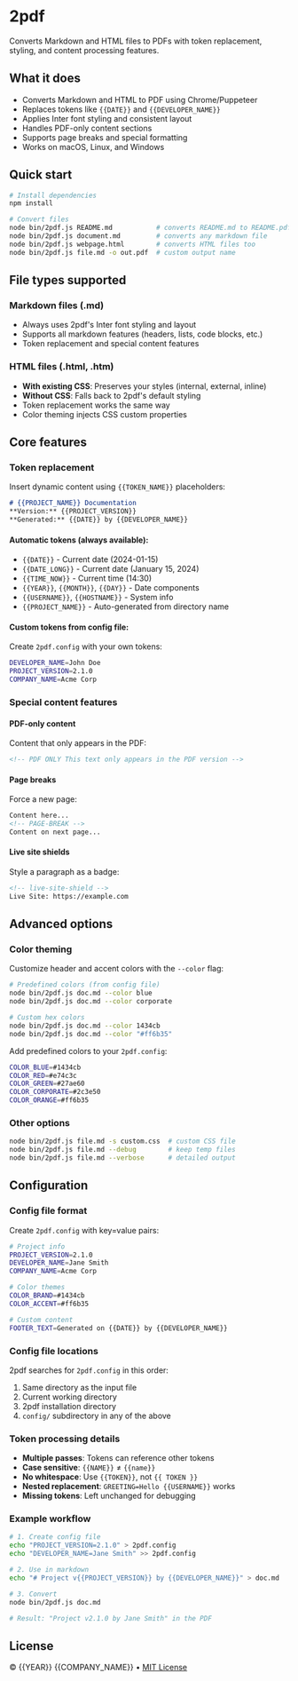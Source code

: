 # 2pdf

Converts Markdown and HTML files to PDFs with token replacement, styling, and content processing features.

## What it does

- Converts Markdown and HTML to PDF using Chrome/Puppeteer
- Replaces tokens like `{{DATE}}` and `{{DEVELOPER_NAME}}`
- Applies Inter font styling and consistent layout
- Handles PDF-only content sections
- Supports page breaks and special formatting
- Works on macOS, Linux, and Windows

## Quick start

```bash
# Install dependencies
npm install

# Convert files
node bin/2pdf.js README.md           # converts README.md to README.pdf
node bin/2pdf.js document.md         # converts any markdown file
node bin/2pdf.js webpage.html        # converts HTML files too
node bin/2pdf.js file.md -o out.pdf  # custom output name
```

## File types supported

### Markdown files (.md)
- Always uses 2pdf's Inter font styling and layout
- Supports all markdown features (headers, lists, code blocks, etc.)
- Token replacement and special content features

### HTML files (.html, .htm)
- **With existing CSS**: Preserves your styles (internal, external, inline)
- **Without CSS**: Falls back to 2pdf's default styling
- Token replacement works the same way
- Color theming injects CSS custom properties

<!--| PAGE-BREAK -->

## Core features

### Token replacement
Insert dynamic content using `{{TOKEN_NAME}}` placeholders:

```markdown
# {{PROJECT_NAME}} Documentation
**Version:** {{PROJECT_VERSION}}
**Generated:** {{DATE}} by {{DEVELOPER_NAME}}
```

#### Automatic tokens (always available):
- `{{DATE}}` - Current date (2024-01-15)
- `{{DATE_LONG}}` - Current date (January 15, 2024)  
- `{{TIME_NOW}}` - Current time (14:30)
- `{{YEAR}}`, `{{MONTH}}`, `{{DAY}}` - Date components
- `{{USERNAME}}`, `{{HOSTNAME}}` - System info
- `{{PROJECT_NAME}}` - Auto-generated from directory name

#### Custom tokens from config file:
Create `2pdf.config` with your own tokens:
```bash
DEVELOPER_NAME=John Doe
PROJECT_VERSION=2.1.0
COMPANY_NAME=Acme Corp
```
<!--| PAGE-BREAK -->

### Special content features

#### PDF-only content
Content that only appears in the PDF:
```markdown
<!-- PDF ONLY This text only appears in the PDF version -->
```

#### Page breaks
Force a new page:
```markdown
Content here...
<!-- PAGE-BREAK -->
Content on next page...
```

#### Live site shields
Style a paragraph as a badge:
```markdown
<!-- live-site-shield -->
Live Site: https://example.com
```

<!--| PAGE-BREAK -->

## Advanced options

### Color theming
Customize header and accent colors with the `--color` flag:

```bash
# Predefined colors (from config file)
node bin/2pdf.js doc.md --color blue
node bin/2pdf.js doc.md --color corporate

# Custom hex colors  
node bin/2pdf.js doc.md --color 1434cb
node bin/2pdf.js doc.md --color "#ff6b35"
```

Add predefined colors to your `2pdf.config`:
```bash
COLOR_BLUE=#1434cb
COLOR_RED=#e74c3c
COLOR_GREEN=#27ae60
COLOR_CORPORATE=#2c3e50
COLOR_ORANGE=#ff6b35
```

### Other options
```bash
node bin/2pdf.js file.md -s custom.css  # custom CSS file
node bin/2pdf.js file.md --debug        # keep temp files  
node bin/2pdf.js file.md --verbose      # detailed output
```

<!--| PAGE-BREAK -->

## Configuration

### Config file format
Create `2pdf.config` with key=value pairs:
```bash
# Project info
PROJECT_VERSION=2.1.0
DEVELOPER_NAME=Jane Smith
COMPANY_NAME=Acme Corp

# Color themes  
COLOR_BRAND=#1434cb
COLOR_ACCENT=#ff6b35

# Custom content
FOOTER_TEXT=Generated on {{DATE}} by {{DEVELOPER_NAME}}
```

### Config file locations
2pdf searches for `2pdf.config` in this order:
1. Same directory as the input file
2. Current working directory
3. 2pdf installation directory  
4. `config/` subdirectory in any of the above

### Token processing details
- **Multiple passes**: Tokens can reference other tokens
- **Case sensitive**: `{{NAME}}` ≠ `{{name}}`
- **No whitespace**: Use `{{TOKEN}}`, not `{{ TOKEN }}`
- **Nested replacement**: `GREETING=Hello {{USERNAME}}` works
- **Missing tokens**: Left unchanged for debugging

<!--| PAGE-BREAK -->

### Example workflow
```bash
# 1. Create config file
echo "PROJECT_VERSION=2.1.0" > 2pdf.config
echo "DEVELOPER_NAME=Jane Smith" >> 2pdf.config

# 2. Use in markdown
echo "# Project v{{PROJECT_VERSION}} by {{DEVELOPER_NAME}}" > doc.md

# 3. Convert
node bin/2pdf.js doc.md

# Result: "Project v2.1.0 by Jane Smith" in the PDF
```

## License

© {{YEAR}} {{COMPANY_NAME}} • [MIT License](LICENSE)
